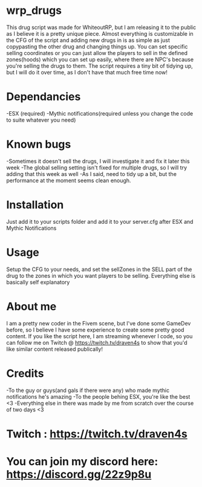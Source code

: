 # wrp_drugs

This drug script was made for WhiteoutRP, but I am releasing it to the public as I believe it is a pretty unique piece. Almost everything is customizable in the CFG of the script and adding new drugs in is as simple as just copypasting the other drug and changing things up. You can set specific selling coordinates or you can just allow the players to sell in the defined zones(hoods) which you can set up easily, where there are NPC's because you're selling the drugs to them. The script requires a tiny bit of tidying up, but I will do it over time, as I don't have that much free time now!

# Dependancies
  -ESX (required)
  -Mythic notifications(required unless you change the code to suite whatever you need)
  
# Known bugs
  -Sometimes it doesn't sell the drugs, I will investigate it and fix it later this week
  -The global selling setting isn't fixed for multiple drugs, so I will try adding that this week as well
  -As I said, need to tidy up a bit, but the performance at the moment seems clean enough.

# Installation
  Just add it to your scripts folder and add it to your server.cfg after ESX and Mythic Notifications
  
# Usage
  Setup the CFG to your needs, and set the sellZones in the SELL part of the drug to the zones in which you want players to be selling. Everything else is basically self explanatory
# About me
  I am a pretty new coder in the Fivem scene, but I've done some GameDev before, so I believe I have some experience to create some pretty good content. If you like the script here, I am streaming whenever I code, so you can follow me on Twitch @ https://twitch.tv/draven4s to show that you'd like similar content released publically!

# Credits
  -To the guy or guys(and gals if there were any) who made mythic notifications he's amazing
  -To the people behing ESX, you're like the best <3
  -Everything else in there was made by me from scratch over the course of two days <3

# Twitch : https://twitch.tv/draven4s
# You can join my discord here: https://discord.gg/22z9p8u
